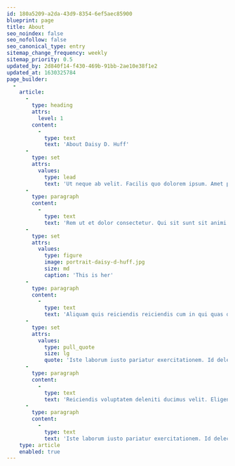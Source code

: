 ```yaml
---
id: 180a5209-a2da-43d9-8354-6ef5aec85900
blueprint: page
title: About
seo_noindex: false
seo_nofollow: false
seo_canonical_type: entry
sitemap_change_frequency: weekly
sitemap_priority: 0.5
updated_by: 2d840f14-f430-469b-91bb-2ae10e38f1e2
updated_at: 1630325784
page_builder:
  -
    article:
      -
        type: heading
        attrs:
          level: 1
        content:
          -
            type: text
            text: 'About Daisy D. Huff'
      -
        type: set
        attrs:
          values:
            type: lead
            text: 'Ut neque ab velit. Facilis quo dolorem ipsum. Amet praesentium nisi sint ad fugit inventore. Nobis eos dolore illo cumque maxime. Ea voluptate voluptas porro.'
      -
        type: paragraph
        content:
          -
            type: text
            text: 'Rem ut et dolor consectetur. Qui sit sunt sit animi molestias voluptatem eius ex. Placeat nam est commodi aliquam quos et. Cupiditate illum consequatur rerum ratione sint quo ipsum.'
      -
        type: set
        attrs:
          values:
            type: figure
            image: portrait-daisy-d-huff.jpg
            size: md
            caption: 'This is her'
      -
        type: paragraph
        content:
          -
            type: text
            text: 'Aliquam quis reiciendis reiciendis cum in qui quas quia. Iusto explicabo quo velit repellendus eveniet voluptatum vitae. Quasi pariatur culpa accusamus neque possimus repudiandae esse. Suscipit velit totam voluptas aliquam.'
      -
        type: set
        attrs:
          values:
            type: pull_quote
            size: lg
            quote: 'Iste laborum iusto pariatur exercitationem. Id delectus quo id sint illum ad. Sapiente quisquam qui eos distinctio.'
      -
        type: paragraph
        content:
          -
            type: text
            text: 'Reiciendis voluptatem deleniti ducimus velit. Eligendi quam ut quibusdam qui. Quia cupiditate consectetur saepe fugit labore beatae quasi. Velit magnam sed voluptas itaque qui vel soluta deserunt.'
      -
        type: paragraph
        content:
          -
            type: text
            text: 'Iste laborum iusto pariatur exercitationem. Id delectus quo id sint illum ad. Sapiente quisquam qui eos distinctio.'
    type: article
    enabled: true
---
```

